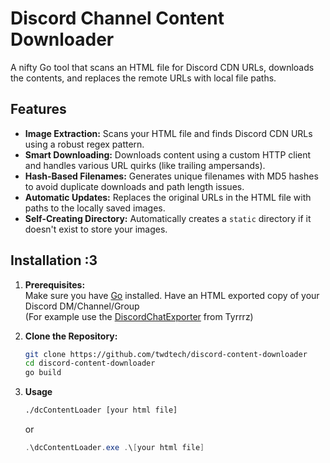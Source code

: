 # Discord Channel Content Downloader

A nifty Go tool that scans an HTML file for Discord CDN URLs, downloads the contents, and replaces the remote URLs with local file paths.

## Features

- **Image Extraction:** Scans your HTML file and finds Discord CDN URLs using a robust regex pattern.
- **Smart Downloading:** Downloads content using a custom HTTP client and handles various URL quirks (like trailing ampersands).
- **Hash-Based Filenames:** Generates unique filenames with MD5 hashes to avoid duplicate downloads and path length issues.
- **Automatic Updates:** Replaces the original URLs in the HTML file with paths to the locally saved images.
- **Self-Creating Directory:** Automatically creates a `static` directory if it doesn't exist to store your images.

## Installation :3

1. **Prerequisites:**  
    Make sure you have [Go](https://golang.org/dl/) installed.
    Have an HTML exported copy of your Discord DM/Channel/Group <br >
    (For example use the [DiscordChatExporter](https://github.com/Tyrrrz/DiscordChatExporter/) from Tyrrrz)

2. **Clone the Repository:**  
   ```bash
   git clone https://github.com/twdtech/discord-content-downloader
   cd discord-content-downloader
   go build
   ```

3. **Usage**
    ```bash
    ./dcContentLoader [your html file]
    ```
    or
    ```powershell
    .\dcContentLoader.exe .\[your html file]
    ```
